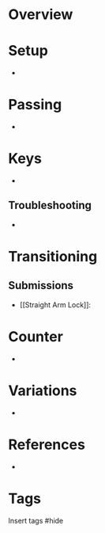 # Overview
# Setup
- 
# Passing
- 
# Keys
- 
## Troubleshooting
- 
# Transitioning
## Submissions
- [[Straight Arm Lock]]:
# Counter
- 
# Variations
- 
# References
- 
# Tags
Insert tags #hide